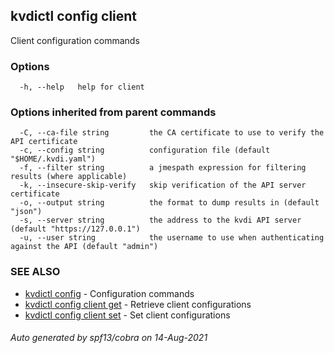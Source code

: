 ## kvdictl config client

Client configuration commands

### Options

```
  -h, --help   help for client
```

### Options inherited from parent commands

```
  -C, --ca-file string         the CA certificate to use to verify the API certificate
  -c, --config string          configuration file (default "$HOME/.kvdi.yaml")
  -f, --filter string          a jmespath expression for filtering results (where applicable)
  -k, --insecure-skip-verify   skip verification of the API server certificate
  -o, --output string          the format to dump results in (default "json")
  -s, --server string          the address to the kvdi API server (default "https://127.0.0.1")
  -u, --user string            the username to use when authenticating against the API (default "admin")
```

### SEE ALSO

* [kvdictl config](kvdictl_config.md)	 - Configuration commands
* [kvdictl config client get](kvdictl_config_client_get.md)	 - Retrieve client configurations
* [kvdictl config client set](kvdictl_config_client_set.md)	 - Set client configurations

###### Auto generated by spf13/cobra on 14-Aug-2021
